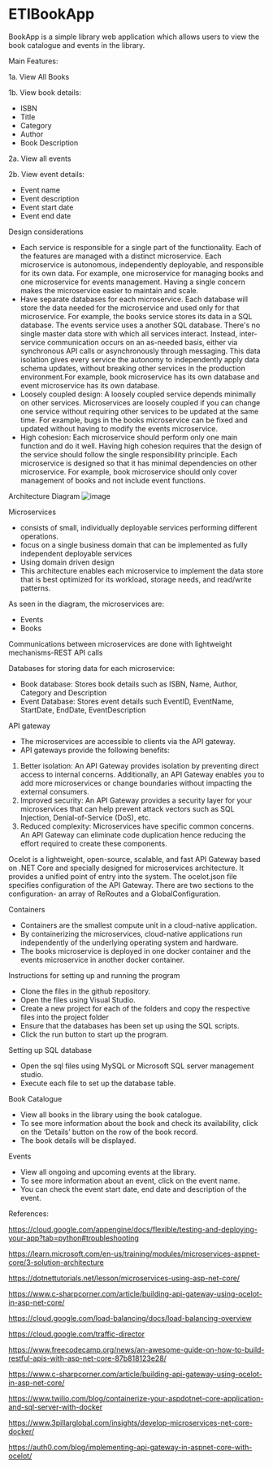 # ETIBookApp

BookApp is a simple library web application which allows users to view the book catalogue and events in the library.

Main Features:

1a. View All Books

1b. View book details:
- ISBN
- Title
- Category
- Author
- Book Description

2a. View all events

2b. View event details:
- Event name
- Event description
- Event start date 
- Event end date

Design considerations
-	Each service is responsible for a single part of the functionality.
Each of the features are managed with a distinct microservice. Each microservice is autonomous, independently deployable, and responsible for its own data.  For example, one microservice for managing books and one microservice for events management. Having a single concern makes the microservice easier to maintain and scale.
-	Have separate databases for each microservice. Each database will store the data needed for the microservice  and used only for that microservice. For example, the books service stores its data in a SQL database. The events service uses a another SQL database.  There's no single master data store with which all services interact. Instead, inter-service communication occurs on an as-needed basis, either via synchronous API calls or asynchronously through messaging. This data isolation gives every service the autonomy to independently apply data schema updates, without breaking other services in the production environment.For example, book microservice has its own database and event microservice has its own database.
-	Loosely coupled design: A loosely coupled service depends minimally on other services. Microservices are loosely coupled if you can change one service without requiring other services to be updated at the same time. For example, bugs in the books microservice can be fixed and updated without having to modify the events microservice.
-	High cohesion: Each microservice should perform only one main function and do it well. Having high cohesion requires that the design of the service should follow the single responsibility principle. Each microservice is designed so that it has minimal dependencies on other microservice. For example, book  microservice should only cover management of books and not include event functions.

Architecture Diagram
![image](https://user-images.githubusercontent.com/73155822/215783002-4d4d96b0-989f-4e2e-bdeb-d0a66394008f.png)


Microservices
- consists of small, individually deployable services performing different operations.
- focus on a single business domain that can be implemented as fully independent deployable services
- Using domain driven design
- This architecture enables each microservice to implement the data store that is best optimized for its workload, storage needs, and read/write patterns.

As seen in the diagram, the microservices are:
- Events  
- Books 

Communications between microservices are done with lightweight mechanisms-REST API calls

Databases for storing data for each microservice:
- Book database: Stores book details such as ISBN, Name, Author, Category and Description
- Event Database: Stores event details such EventID, EventName, StartDate, EndDate, EventDescription

API gateway
- The microservices are accessible to clients via the API gateway. 
- API gateways provide the following benefits:
1. Better isolation: An API Gateway provides isolation by preventing direct access to internal concerns. Additionally, an API Gateway enables you to add more microservices or change boundaries without impacting the external consumers.
2. Improved security: An API Gateway provides a security layer for your microservices that can help prevent attack vectors such as SQL Injection, Denial-of-Service (DoS), etc.
3. Reduced complexity: Microservices have specific common concerns. An API Gateway can eliminate code duplication hence reducing the effort required to create these components.

Ocelot is a lightweight, open-source, scalable, and fast API Gateway based on .NET Core and specially designed for microservices architecture. It provides a unified point of entry into the system. The ocelot.json file specifies configuration of the API Gateway. There are two sections to the configuration- an array of ReRoutes and a GlobalConfiguration.

Containers
- Containers are the smallest compute unit in a cloud-native application. 
- By containerizing the microservices, cloud-native applications run independently of the underlying operating system and hardware. 
- The books microservice is deployed in one docker container and the events microservice in another docker container. 

Instructions for setting up and running the program
- Clone the files in the github repository. 
- Open the files using Visual Studio. 
- Create a new project for each of the folders and copy the respective files into the project folder
- Ensure that the databases has been set up using the SQL scripts. 
- Click the run button to start up the program. 

Setting up SQL database
- Open the sql files using MySQL or Microsoft SQL server management studio. 
- Execute each file to set up the database table.

Book Catalogue 
- View all books in the library using the book catalogue. 
- To see more information about the book and check its availability, click on the ‘Details’ button on the row of the book record. 
- The book details will be displayed.

Events
- View all ongoing and upcoming events at the library. 
- To see more information about an event, click on the event name. 
- You can check the event start date, end date and description of the event.

References:

https://cloud.google.com/appengine/docs/flexible/testing-and-deploying-your-app?tab=python#troubleshooting

https://learn.microsoft.com/en-us/training/modules/microservices-aspnet-core/3-solution-architecture

https://dotnettutorials.net/lesson/microservices-using-asp-net-core/

https://www.c-sharpcorner.com/article/building-api-gateway-using-ocelot-in-asp-net-core/

https://cloud.google.com/load-balancing/docs/load-balancing-overview

https://cloud.google.com/traffic-director

https://www.freecodecamp.org/news/an-awesome-guide-on-how-to-build-restful-apis-with-asp-net-core-87b818123e28/

https://www.c-sharpcorner.com/article/building-api-gateway-using-ocelot-in-asp-net-core/

https://www.twilio.com/blog/containerize-your-aspdotnet-core-application-and-sql-server-with-docker

https://www.3pillarglobal.com/insights/develop-microservices-net-core-docker/

https://auth0.com/blog/implementing-api-gateway-in-aspnet-core-with-ocelot/


